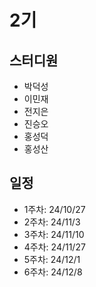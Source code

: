 # 2기

## 스터디원
- 박덕성
- 이민재
- 전지은
- 진승오
- 홍성덕
- 홍성산

## 일정
- 1주차: 24/10/27
- 2주차: 24/11/3
- 3주차: 24/11/10
- 4주차: 24/11/27
- 5주차: 24/12/1
- 6주차: 24/12/8
